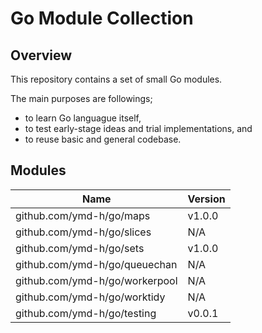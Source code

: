 # Go Module Collection

## Overview

This repository contains a set of small Go modules.

The main purposes are followings;
* to learn Go languague itself,
* to test early-stage ideas and trial implementations, and
* to reuse basic and general codebase.


## Modules

|Name                          |Version|
|------------------------------|-------|
|github.com/ymd-h/go/maps      |v1.0.0 |
|github.com/ymd-h/go/slices    |N/A    |
|github.com/ymd-h/go/sets      |v1.0.0 |
|github.com/ymd-h/go/queuechan |N/A    |
|github.com/ymd-h/go/workerpool|N/A    |
|github.com/ymd-h/go/worktidy  |N/A    |
|github.com/ymd-h/go/testing   |v0.0.1 |
